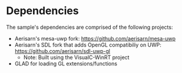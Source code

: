# Dependencies

The sample's dependencies are comprised of the following projects:

- Aerisarn's mesa-uwp fork: https://github.com/aerisarn/mesa-uwp
- Aerisarn's SDL fork that adds OpenGL compatibiliy on UWP: https://github.com/aerisarn/sdl-uwp-gl
  - Note: Built using the VisualC-WinRT project
- GLAD for loading GL extensions/functions

